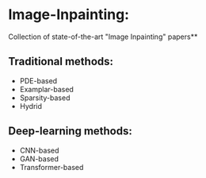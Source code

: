 # Image-Inpainting:
Collection of state-of-the-art "Image Inpainting" papers**

## Traditional methods:
- PDE-based
- Examplar-based
- Sparsity-based
- Hydrid

## Deep-learning methods:
- CNN-based
- GAN-based
- Transformer-based
